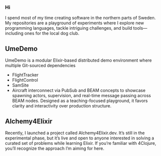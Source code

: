 ### Hi

I spend most of my time creating software in the northern parts of Sweden. My repositories are a playground of experiments where I explore new programming languages, tackle intriguing challenges, and build tools—including ones for the local dog club.

## UmeDemo
UmeDemo is a modular Elixir-based distributed demo environment where multiple Git-sourced dependencies
* FlightTracker
* FlightControl
* SamSite
* Aircraft
interconnect via PubSub and BEAM concepts to showcase spawning actors, supervision, and real-time message passing across BEAM nodes.
Designed as a teaching-focused playground, it favors clarity and interactivity over production structure.

## Alchemy4Elixir

Recently, I launched a project called Alchemy4Elixir.dev. It’s still in the experimental phase, but it’s live and open to anyone interested in solving a curated set of problems while learning Elixir. If you’re familiar with 4Clojure, you’ll recognize the approach I’m aiming for here.
